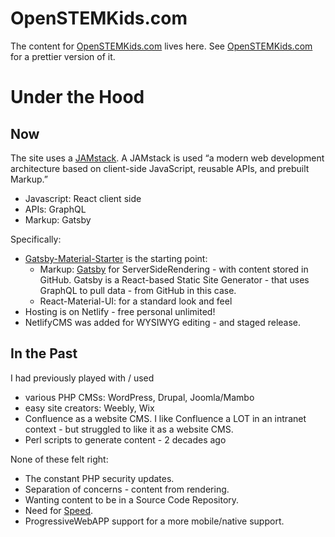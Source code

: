 
# OpenSTEMKids.com
The content for [OpenSTEMKids.com](http://OpenSTEMKids.com) lives here. 
See [OpenSTEMKids.com](http://OpenSTEMKids.com) for a prettier version of it.


# Under the Hood

## Now
The site uses a [JAMstack](https://jamstack.org/). A JAMstack is used “a modern web development architecture based on client-side JavaScript, reusable APIs, and prebuilt Markup.” 
- Javascript: React client side
- APIs: GraphQL
- Markup: Gatsby

Specifically: 
- [Gatsby-Material-Starter](https://github.com/Vagr9K/gatsby-material-starter) is the starting point:
  - Markup: [Gatsby](https://github.com/gatsbyjs/gatsby/) for ServerSideRendering - with content stored in GitHub. Gatsby is a React-based Static Site Generator - that uses GraphQL to pull data - from GitHub in this case.
  - React-Material-UI: for a standard look and feel
- Hosting is on Netlify - free personal unlimited!
- NetlifyCMS was added for WYSIWYG editing - and staged release.

## In the Past
I had previously played with / used 
- various PHP CMSs: WordPress, Drupal, Joomla/Mambo
- easy site creators: Weebly, Wix
- Confluence as a website CMS. I like Confluence a LOT in an intranet context - but struggled to like it as a website CMS.
- Perl scripts to generate content - 2 decades ago

None of these felt right:
- The constant PHP security updates.
- Separation of concerns - content from rendering.
- Wanting content to be in a Source Code Repository. 
- Need for [Speed](https://developers.google.com/speed/pagespeed/insights/?url=).
- ProgressiveWebAPP support for a more mobile/native support.



